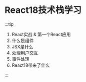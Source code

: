 # React18技术栈学习

:::tip
1. React实战 & 第一个React应用 
2. 什么是组件 
3. JSX是什么 
4. 处理用户交互 
5. 事件处理 
6. React18带来了什么

:::

